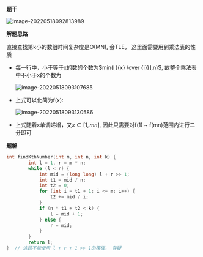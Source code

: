 **题干**

![image-20220518092813989](https://cdn.jsdelivr.net/gh/liver0377/images@main/img/image-20220518092813989.png)





**解题思路**

直接查找第k小的数组时间复杂度是O(MN), 会TLE， 这里面需要用到乘法表的性质

- 每一行中，小于等于x的数的个数为$min(⌊{{x} \over {i}}⌋,n)$, 故整个乘法表中不小于x的个数为

  ![image-20220518093107685](https://cdn.jsdelivr.net/gh/liver0377/images@main/img/image-20220518093107685.png)

- 上式可以化简为f(x):

  ![image-20220518093130586](https://cdn.jsdelivr.net/gh/liver0377/images@main/img/image-20220518093130586.png)

- 上式随着x单调递增，又$x \in [1, mn]$, 因此只需要对f(1) ~ f(mn)范围内进行二分即可



**题解**

```cpp
int findKthNumber(int m, int n, int k) {
        int l = 1, r = m * n;
        while (l < r) {
            int mid = (long long) l + r >> 1;
            int t1 = mid / n;
            int t2 = 0;
            for (int i = t1 + 1; i <= m; i++) {
                t2 += mid / i;
            }
            if (n * t1 + t2 < k) {
                l = mid + 1;
            } else {
                r = mid;
            }
        }
        return l;
}  // 这题不能使用 l + r + 1 >> 1的模板， 存疑
```

